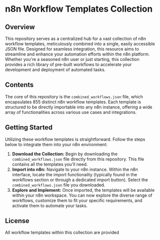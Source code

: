 # n8n Workflow Templates Collection

## Overview

This repository serves as a centralized hub for a vast collection of n8n workflow templates, meticulously combined into a single, easily accessible JSON file. Designed for seamless integration, this resource aims to streamline and enhance your automation efforts within the n8n platform. Whether you're a seasoned n8n user or just starting, this collection provides a rich library of pre-built workflows to accelerate your development and deployment of automated tasks.

## Contents

The core of this repository is the `combined_workflows.json` file, which encapsulates 855 distinct n8n workflow templates. Each template is structured to be directly importable into any n8n instance, offering a wide array of functionalities across various use cases and integrations.

## Getting Started

Utilizing these workflow templates is straightforward. Follow the steps below to integrate them into your n8n environment:

1.  **Download the Collection:** Begin by downloading the `combined_workflows.json` file directly from this repository. This file contains all the templates you'll need.
2.  **Import into n8n:** Navigate to your n8n instance. Within the n8n interface, locate the import functionality (typically found in the workflows section or through a dedicated import button). Select the `combined_workflows.json` file you downloaded.
3.  **Explore and Implement:** Once imported, the templates will be available within your n8n workspace. You can now explore the diverse range of workflows, customize them to fit your specific requirements, and activate them to automate your tasks.

## License

All workflow templates within this collection are provided 

